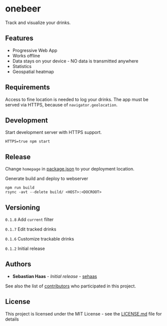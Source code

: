 # onebeer

Track and visualize your drinks.

## Features

* Progressive Web App
* Works offline
* Data stays on your device - NO data is transmitted anywhere
* Statistics
* Geospatial heatmap

## Requirements

Access to fine location is needed to log your drinks.
The app must be served via HTTPS, because of `navigator.geolocation`.

## Development

Start development server with HTTPS support.
```
HTTPS=true npm start
```

## Release

Change `homepage` in [package.json](package.json) to your deployment location.

Generate build and deploy to webserver
```
npm run build
rsync -avt --delete build/ <HOST>:<DOCROOT>
```

## Versioning

`0.1.8` Add `current` filter

`0.1.7` Edit tracked drinks

`0.1.6` Customize trackable drinks

`0.1.2` Initial release

## Authors

* **Sebastian Haas** - *Initial release* - [sehaas](https://github.com/sehaas)

See also the list of [contributors](https://github.com/sehaas/onebeer/contributors) who participated in this project.

## License

This project is licensed under the MIT License - see the [LICENSE.md](LICENSE.md) file for details
